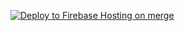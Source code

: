 [![Deploy to Firebase Hosting on merge](https://github.com/MichaelPHartmann/MichaelPHartmann.github.io/actions/workflows/firebase-hosting-merge.yml/badge.svg)](https://github.com/MichaelPHartmann/MichaelPHartmann.github.io/actions/workflows/firebase-hosting-merge.yml)
